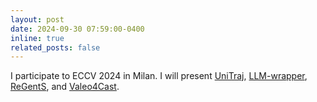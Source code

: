```yaml
---
layout: post
date: 2024-09-30 07:59:00-0400
inline: true
related_posts: false
---
```


I participate to ECCV 2024 in Milan. I will present [UniTraj](/publications#feng2024unitraj), [LLM-wrapper](/publications#cardiel2025llm-wrapper), [ReGentS](/publications#yin2024regents), and [Valeo4Cast](/publications#xu2024valeo4cast).
